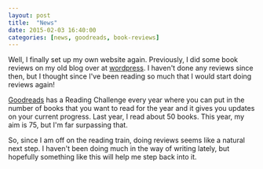 ```yaml
---
layout: post
title:  "News"
date: 2015-02-03 16:40:00
categories: [news, goodreads, book-reviews]
---
```


Well, I finally set up my own website again. Previously, I did some book reviews on my old blog over at <a href="https://koshermuffin.wordpress.com/" target="_blank">wordpress</a>. I haven't done any reviews since then, but I thought since I've been reading so much that I would start doing reviews again!
<!--more-->
<a href="http://www.goodreads.com" target="_blank">Goodreads</a> has a Reading Challenge every year where you can put in the number of books that you want to read for the year and it gives you updates on your current progress. Last year, I read about 50 books. This year, my aim is 75, but I'm far surpassing that. 

So, since I am off on the reading train, doing reviews seems like a natural next step. I haven't been doing much in the way of writing lately, but hopefully something like this will help me step back into it.  

